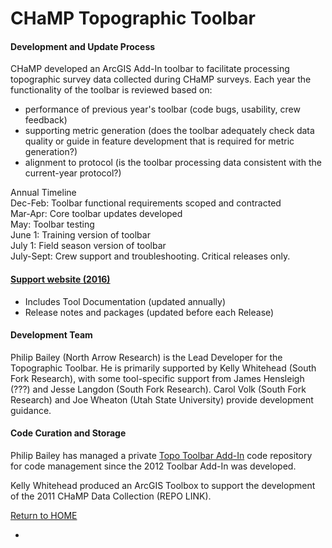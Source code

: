 # CHaMP Topographic Toolbar	

#### Development and Update Process

CHaMP developed an ArcGIS Add-In toolbar to facilitate processing topographic survey data collected during CHaMP surveys.  Each year the functionality of the toolbar is reviewed based on:

- performance of previous year's toolbar (code bugs, usability, crew feedback)
- supporting metric generation (does the toolbar adequately check data quality or guide in feature development that is required for metric generation?)
- alignment to protocol (is the toolbar processing data consistent with the current-year protocol?)



Annual Timeline  
Dec-Feb: Toolbar functional requirements scoped and contracted  
Mar-Apr: Core toolbar updates developed  
May: Toolbar testing  
June 1: Training version of toolbar  
July 1: Field season version of toolbar  
July-Sept: Crew support and troubleshooting. Critical releases only.  



#### [Support website (2016)](http://champtools.northarrowresearch.com/)

- Includes Tool Documentation (updated annually)
- Release notes and packages (updated before each Release)

#### Development Team

Philip Bailey (North Arrow Research) is the Lead Developer for the Topographic Toolbar.  He is primarily supported by Kelly Whitehead (South Fork Research), with some tool-specific support from James Hensleigh (???) and Jesse Langdon (South Fork Research).  Carol Volk (South Fork Research) and Joe Wheaton (Utah State University) provide development guidance.

#### Code Curation and Storage

Philip Bailey has managed a private [Topo Toolbar Add-In](https://bitbucket.org/northarrowresearch/champ-topo-toolbar-add-in) code repository for code management since the 2012 Toolbar Add-In was developed.  

Kelly Whitehead produced an ArcGIS Toolbox to support the development of the 2011 CHaMP Data Collection (REPO LINK).

[Return to HOME](README.md)

-
